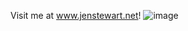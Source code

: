 Visit me at www.jenstewart.net!
![image](https://github.com/jstewart8053/jstewartPortfolioBootstrap/assets/14119349/008ecaa8-2c78-4656-a670-d1d721150932)



